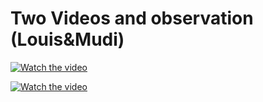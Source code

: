 # Two Videos and observation (Louis&Mudi)

[![Watch the video](https://img.youtube.com/vi/fSsN0cu_qvY/maxresdefault.jpg)](https://youtu.be/fSsN0cu_qvY)

[![Watch the video](https://img.youtube.com/vi/lj89D_hT-GI/maxresdefault.jpg)](https://youtube.com/shorts/lj89D_hT-GI?feature=share)
